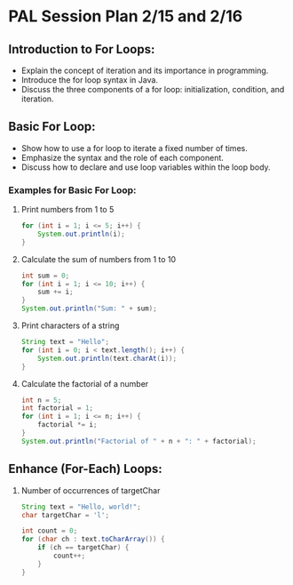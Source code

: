 # PAL Session Plan 2/15 and 2/16

## Introduction to For Loops:

- Explain the concept of iteration and its importance in programming.
- Introduce the for loop syntax in Java.
- Discuss the three components of a for loop: initialization, condition, and iteration.

## Basic For Loop:

- Show how to use a for loop to iterate a fixed number of times.
- Emphasize the syntax and the role of each component.
- Discuss how to declare and use loop variables within the loop body.

### Examples for Basic For Loop:

1. Print numbers from 1 to 5

   ```java
   for (int i = 1; i <= 5; i++) {
       System.out.println(i);
   }
   ```

2. Calculate the sum of numbers from 1 to 10

   ```java
   int sum = 0;
   for (int i = 1; i <= 10; i++) {
       sum += i;
   }
   System.out.println("Sum: " + sum);
   ```

3. Print characters of a string

   ```java
   String text = "Hello";
   for (int i = 0; i < text.length(); i++) {
       System.out.println(text.charAt(i));
   }
   ```

4. Calculate the factorial of a number

   ```java
   int n = 5;
   int factorial = 1;
   for (int i = 1; i <= n; i++) {
       factorial *= i;
   }
   System.out.println("Factorial of " + n + ": " + factorial);
   ```

## Enhance (For-Each) Loops:

1. Number of occurrences of targetChar

   ```java
   String text = "Hello, world!";
   char targetChar = 'l';

   int count = 0;
   for (char ch : text.toCharArray()) {
       if (ch == targetChar) {
           count++;
       }
   }
   ```
